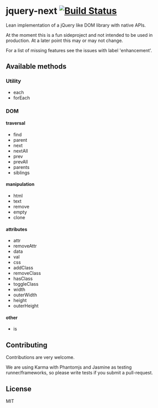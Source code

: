 # jquery-next [![Build Status](https://travis-ci.org/garthenweb/jquery-next.svg)](https://travis-ci.org/garthenweb/jquery-next)

Lean implementation of a jQuery like DOM library with native APIs.

At the moment this is a fun sideproject and not intended to be used in
production. At a later point this may or may not change.


For a list of missing features see the issues with label 'enhancement'.


## Available methods

### Utility
 * each
 * forEach

### DOM

#### traversal
 * find
 * parent
 * next
 * nextAll
 * prev
 * prevAll
 * parents
 * siblings

#### manipulation
 * html
 * text
 * remove
 * empty
 * clone

#### attributes
 * attr
 * removeAttr
 * data
 * val
 * css
 * addClass
 * removeClass
 * hasClass
 * toggleClass
 * width
 * outerWidth
 * height
 * outerHeight

#### other
 * is


## Contributing

Contributions are very welcome.

We are using Karma with Phantomjs and Jasmine as testing runner/frameworks,
so please write tests if you submit a pull-request.


## License
MIT
